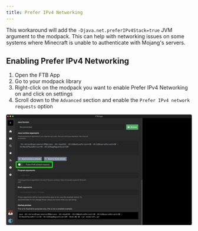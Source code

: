 ```yaml
---
title: Prefer IPv4 Networking
---
```


This workaround will add the `-Djava.net.preferIPv4Stack=true` JVM argument to the modpack. This can help with networking issues on some systems where Minecraft is unable to authenticate with Mojang's servers.

## Enabling Prefer IPv4 Networking

1. Open the FTB App
2. Go to your modpack library
3. Right-click on the modpack you want to enable Prefer IPv4 Networking on and click on settings
4. Scroll down to the `Advanced` section and enable the `Prefer IPv4 network requests` option

![Enable Prefer IPv4 Networking](../../_assets/images/ftb-app-settings-prefer-ipv4.png)

